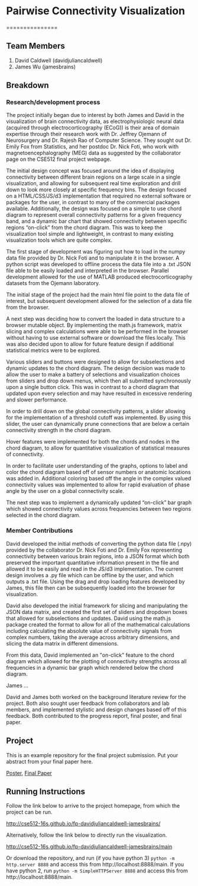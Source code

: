 # Pairwise Connectivity Visualization 
===============
## Team Members

1. David Caldwell (davidjuliancaldwell)
3. James Wu (jamesbrains)

## Breakdown

### Research/development process 

The project initially began due to interest by both James and David in the visualization of brain connectivity data, as electrophysiologic neural data (acquired through electrocorticography (ECoG)) is their area of domain expertise through their research work with Dr. Jeffrey Ojemann of Neurosurgery and Dr. Rajesh Rao of Computer Science. They sought out Dr. Emily Fox from Statistics, and her postdoc Dr. Nick Foti, who work with magnetoencephalography (MEG) data as suggested by the collaborator page on the CSE512 final project webpage. 

The initial design concept was focused around the idea of displaying connectivity between different brain regions on a large scale in a single visualization, and allowing for subsequent real time exploration and drill down to look more closely at specific frequency bins. The design focused on a HTML/CSS/JS/d3 implementation that required no external software or packages for the user, in contrast to many of the commercial packages available. Additionally, the design was focused on a simple to use chord diagram to represent overall connectivity patterns for a given frequency band, and a dynamic bar chart that showed connectivity between specific regions “on-click” from the chord diagram. This was to keep the visualization tool simple and lightweight, in contrast to many existing visualization tools which are quite complex. 

The first stage of development was figuring out how to load in the numpy data file provided by Dr. Nick Foti and to manipulate it in the browser. A python script was developed to offline process the data file into a .txt JSON file able to be easily loaded and interpreted in the browser. Parallel development allowed for the use of MATLAB produced electrocorticography datasets from the Ojemann laboratory. 

The initial stage of the project had the main html file point to the data file of interest, but subsequent development allowed for the selection of a data file from the browser. 

A next step was deciding how to convert the loaded in data structure to a browser mutable object. By implementing the math.js framework, matrix slicing and complex calculations were able to be performed in the browser without having to use external software or download the files locally. This was also decided upon to allow for future feature design if additional statistical metrics were to be explored. 

Various sliders and buttons were designed to allow for subselections and dynamic updates to the chord diagram. The design decision was made to allow the user to make a battery of selections and visualization choices from sliders and drop down menus, which then all submitted synchronously upon a single button click. This was in contrast to a chord diagram that updated upon every selection and may have resulted in excessive rendering and slower performance. 

In order to drill down on the global connectivity patterns, a slider allowing for the implementation of a threshold cutoff was implemented. By using this slider, the user can dynamically prune connections that are below a certain connectivity strength in the chord diagram. 

Hover features were implemented for both the chords and nodes in the chord diagram, to allow for quantitative visualization of statistical measures of connectivity. 

In order to facilitate user understanding of the graphs, options to label and color the chord diagram based off of sensor numbers or anatomic locations was added in. Additional coloring based off the angle in the complex valued connectivity values was implemented to allow for rapid evaluation of phase angle by the user on a global connectivity scale. 

The next step was to implement a dynamically updated “on-click” bar graph which showed connectivity values across frequencies between two regions selected in the chord diagram. 

### Member Contributions

David developed the initial methods of converting the python data file (.npy) provided by the collaborator Dr. Nick Foti and Dr. Emily Fox representing connectivity between various brain regions, into a JSON format which both preserved the important quantitative information present in the file and allowed it to be easily and read in the JS/d3 implementation. The current design involves a .py file which can be offline by the user, and which outputs a .txt file. Using the drag and drop loading features developed by James, this file then can be subsequently loaded into the browser for visualization. 

David also developed the initial framework for slicing and manipulating the JSON data matrix, and created the first set of sliders and dropdown boxes that allowed for subselections and updates. David using the math.js package created the format to allow for all of the mathematical calculations including calculating the absolute value of connectivity signals from complex numbers, taking the average across arbitrary dimensions, and slicing the data matrix in different dimensions. 

From this data, David implemented an "on-click" feature to the chord diagram which allowed for the plotting of connectivity strengths across all frequencies in a dynamic bar graph which rendered below the chord diagram. 

James ...

David and James both worked on the background literature review for the project. Both also sought user feedback from collaborators and lab members, and implemented stylistic and design changes based off of this feedback. Both contributed to the progress report, final poster, and final paper. 

## Project

This is an example repository for the final project submission.  Put your abstract from your final paper here.

[Poster](https://github.com/CSE512-16S/fp-davidjuliancaldwell-jamesbrains/raw/master/final/poster-djcald-jiwu.pdf),
[Final Paper](https://github.com/CSE512-16S/fp-davidjuliancaldwell-jamesbrains/raw/master/final/paper-djcald-jiwu.pdf)

## Running Instructions

Follow the link below to arrive to the project homepage, from which the project can be run.

http://cse512-16s.github.io/fp-davidjuliancaldwell-jamesbrains/

Alternatively, follow the link below to directly run the visualization.

http://cse512-16s.github.io/fp-davidjuliancaldwell-jamesbrains/main

Or download the repository, and run (if you have python 3) `python -m http.server 8888` and access this from http://localhost:8888/main. If you have python 2, run `python -m SimpleHTTPServer 8888` and access this from http://localhost:8888/main.


